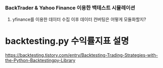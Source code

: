 ### BackTrader & Yahoo Finance 이용한 백테스트 시뮬레이션

1. yfinance를 이용한 데이터 수집 이후 데이터 컨버팅은 어떻게 모듈화할지?

# backtesting.py 수익률지표 설명
https://backtesting.tistory.com/entry/Backtesting-Trading-Strategies-with-the-Python-Backtestingpy-Library
